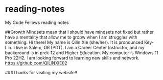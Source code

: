 # reading-notes

My Code Fellows reading notes

##Growth Mindsets mean that I should have mindsets not fixed but rather have a mentality that allow me to gropw when I am struggles with something.
Hi there! My name is Qilin Xie (she/her). It is pronounced Key-Lin. I live in Salem, OR (PDT). I am a Career Center Instructor, and my background is in prek-12 and Higher Education. My computer is Windows 11 Pro 22H2. I am looking forward to learning new skills and network. 
https://github.com/QILINXIE02

###Thanks for visiting my website!!
